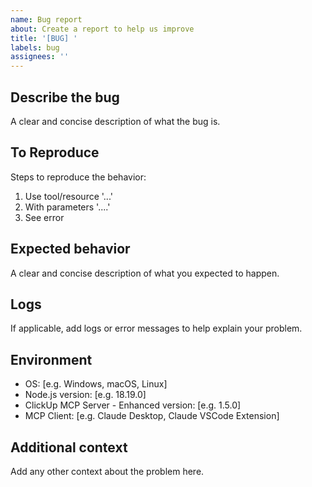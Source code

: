```yaml
---
name: Bug report
about: Create a report to help us improve
title: '[BUG] '
labels: bug
assignees: ''
---
```


## Describe the bug
A clear and concise description of what the bug is.

## To Reproduce
Steps to reproduce the behavior:
1. Use tool/resource '...'
2. With parameters '....'
3. See error

## Expected behavior
A clear and concise description of what you expected to happen.

## Logs
If applicable, add logs or error messages to help explain your problem.

## Environment
 - OS: [e.g. Windows, macOS, Linux]
 - Node.js version: [e.g. 18.19.0]
 - ClickUp MCP Server - Enhanced version: [e.g. 1.5.0]
 - MCP Client: [e.g. Claude Desktop, Claude VSCode Extension]

## Additional context
Add any other context about the problem here.
